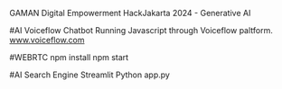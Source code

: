 GAMAN Digital Empowerment HackJakarta 2024 - Generative AI

#AI Voiceflow Chatbot
Running Javascript through Voiceflow paltform. www.voiceflow.com

#WEBRTC
npm install
npm start


#AI Search Engine
Streamlit Python app.py
